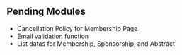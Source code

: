## Pending Modules

* Cancellation Policy for Membership Page
* Email validation function
* List datas for Membership, Sponsorship, and Abstract